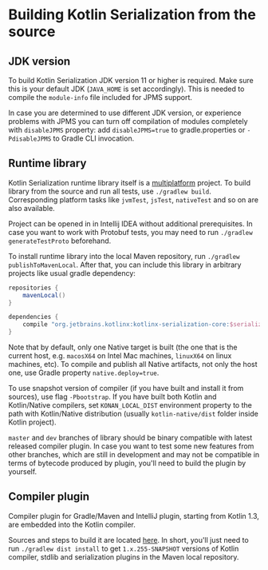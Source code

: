# Building Kotlin Serialization from the source

## JDK version

To build Kotlin Serialization JDK version 11 or higher is required. Make sure this is your default JDK (`JAVA_HOME` is set accordingly).
This is needed to compile the `module-info` file included for JPMS support.

In case you are determined to use different JDK version, or experience problems with JPMS you can turn off compilation of modules
completely with `disableJPMS` property: add `disableJPMS=true` to gradle.properties or `-PdisableJPMS` to Gradle CLI invocation.

## Runtime library

Kotlin Serialization runtime library itself is a [multiplatform](http://kotlinlang.org/docs/reference/multiplatform.html) project.
To build library from the source and run all tests, use `./gradlew build`. Corresponding platform tasks like `jvmTest`, `jsTest`, `nativeTest` and so on are also available.

Project can be opened in in Intellij IDEA without additional prerequisites.
In case you want to work with Protobuf tests, you may need to run `./gradlew generateTestProto` beforehand.


To install runtime library into the local Maven repository, run `./gradlew publishToMavenLocal`. 
After that, you can include this library in arbitrary projects like usual gradle dependency:

```gradle
repositories {
    mavenLocal()
}

dependencies {
    compile "org.jetbrains.kotlinx:kotlinx-serialization-core:$serialization_version"
}
```

Note that by default, only one Native target is built (the one that is the current host, e.g. `macosX64` on Intel Mac machines, `linuxX64` on linux machines, etc).
To compile and publish all Native artifacts, not only the host one, use Gradle property `native.deploy=true`.

To use snapshot version of compiler (if you have built and install it from sources), use flag `-Pbootstrap`.
If you have built both Kotlin and Kotlin/Native compilers, set `KONAN_LOCAL_DIST` environment property to the path with Kotlin/Native distribution
(usually `kotlin-native/dist` folder inside Kotlin project).

`master` and `dev` branches of library should be binary compatible with latest released compiler plugin. In case you want to test some new features from other branches,
which are still in development and may not be compatible in terms of bytecode produced by plugin, you'll need to build the plugin by yourself.

## Compiler plugin

Compiler plugin for Gradle/Maven and IntelliJ plugin, starting from Kotlin 1.3, are embedded into the Kotlin compiler. 

Sources and steps to build it are located [here](https://github.com/JetBrains/kotlin/tree/master/plugins/kotlinx-serialization).
In short, you'll just need to run `./gradlew dist install` to get `1.x.255-SNAPSHOT` versions of Kotlin compiler, stdlib and serialization plugins in the Maven local repository.
